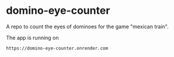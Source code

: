 # domino-eye-counter
A repo to count the eyes of dominoes for the game "mexican train".



The app is running on 

```
https://domino-eye-counter.onrender.com
